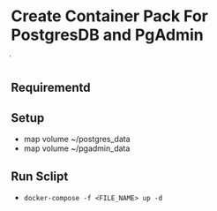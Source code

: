 # Create Container Pack For PostgresDB and PgAdmin
่
## Requirementd

## Setup
 - map volume  ~/postgres_data
 -  map volume  ~/pgadmin_data

## Run Sclipt
 - ```docker-compose -f <่FILE_NAME> up -d```